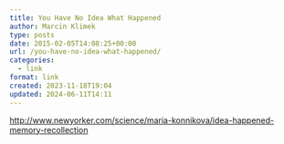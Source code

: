 ```yaml
---
title: You Have No Idea What Happened
author: Marcin Klimek
type: posts
date: 2015-02-05T14:08:25+00:00
url: /you-have-no-idea-what-happened/
categories:
  - link
format: link
created: 2023-11-18T19:04
updated: 2024-06-11T14:11
---
```

<div dir="ltr">
  <a href="http://www.newyorker.com/science/maria-konnikova/idea-happened-memory-recollection">http://www.newyorker.com/science/maria-konnikova/idea-happened-memory-recollection</a>
</div>

<div dir="ltr">
</div>